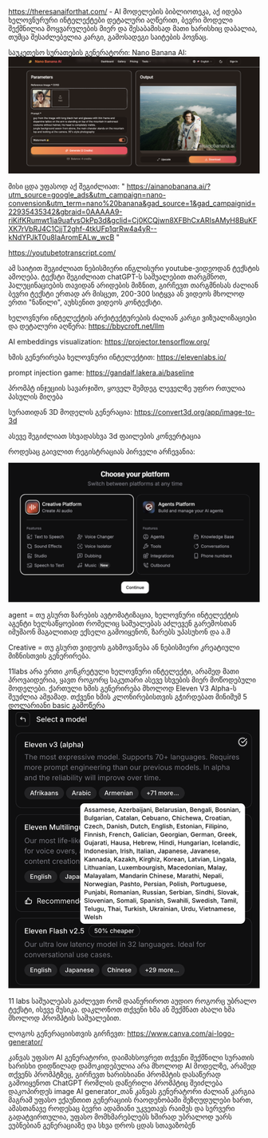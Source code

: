 https://theresanaiforthat.com/ - AI მოდელების ბიბლიოთეკა, აქ იდება ხელოვნურური ინტელექტები დეტალური აღწერით, ბევრი მოდელი შექმნილია მოყვარულების მიერ და შესაბამისად მათი ხარისხიც დაბალია, თუმცა შესაძლებელია კარგი, გამოსადეგი საიტების პოვნაც. 

საუკეთესო სურათების გენერატორი:
Nano Banana AI:
![banana-ai-visualization](./banana-ai.png)

მისი ცდა უფასოდ აქ შეგიძლიათ:
" https://ainanobanana.ai/?utm_source=google_ads&utm_campaign=nano-convension&utm_term=nano%20banana&gad_source=1&gad_campaignid=22935435342&gbraid=0AAAAA9-riKifKRumwt1ja9uafvsOkPp3d&gclid=Cj0KCQjwn8XFBhCxARIsAMyH8BuKFXK7rVbRJ4C1CjjT2ghf-4tkUFp1qrRw4a4yR--kNdYPJkT0u8IaAromEALw_wcB "


https://youtubetotranscript.com/

ამ საიტით შეგიძლიათ ნებისმიერი ინგლისური youtube-ვიდეოდან ტექსტის ამოღება. ტექსტი შეგიძლიათ chatGPT-ს საშუალებით თარგმნოთ, ჰალუცინაციების თავიდან არიდების მიზნით, გირჩევთ თარგმნისას ძალიან ბევრი ტექსტი ერთად არ მისცეთ, 200-300 სიტყვა ან ვიდეოს მხოლოდ ერთი "ნაწილი", აუხსენით ვიდეოს კონტექსტი.

ხელოვნური ინტელექტის არქიტექტურების ძალიან კარგი ვიზუალიზაციები და დეტალური აღწერა:
https://bbycroft.net/llm

AI embeddings visualization:
https://projector.tensorflow.org/

ხმის გენერირება ხელოვნური ინტელექტით:
https://elevenlabs.io/

prompt injection game:
https://gandalf.lakera.ai/baseline

პრომპტ ინჯეციის სავარჯიშო, ყოველ შემდეგ ლეველზე უფრო რთულია პასულის მიღება

სურათიდან 3D მოდელის გენერაცია:
https://convert3d.org/app/image-to-3d

ასევე შეგიძლიათ სხვადასხვა 3d ფაილების კონვერტაცია


როდესაც გაივლით რეგისტრაციას პირველი არჩევანია:

![11labscreatorvsagent](./11labs/11labscreativeagents.png)

agent = თუ გსურთ ზარების ავტომატიზაცია, ხელოვნური ინტელექტის აგენტი ხელსაწყოებით რომელიც საშუალებას აძლევენ გარემოსთან იმუშაონ მაგალითად ექსელი გამოიყენონ, ზარებს უპასუხონ და ა.შ

Creative = თუ გსურთ ვიდეოს გახმოვანება ან ნებისმიერი კრეატიული მიზნისთვის გენერირება. 

11labs არა ერთი კონკრეტული ხელოვნური ინტელექტი, არამედ მათი პროვაიდერია, ყავთ როგორც საკუთარი ასევე სხვების მიერ მოწოდებული მოდელები. ქართული ხმის გენერირება მხოლოდ Eleven V3 Alpha-ს შეუძლია ამჟამად. 
თქვენი ხმის კლონირებისთვის გჭირდებათ მინიმუმ 5 დოლარიანი basic გამოწერა
![11labs-models](./11labs/11labsmodels.png)

11 labs საშუალებას გაძლევთ რომ დაანერიროთ აუდიო როგორც უბრალო ტექსტი, ისევე მუსიკა. დაკლონოთ თქვენი ხმა ან შექმნათ ახალი ხმა მხოლოდ პრომპტის საშუალებით.



ლოგოს გენერაციისთვის გირჩევთ: https://www.canva.com/ai-logo-generator/

კანვას უფასო AI გენერატორი, დაიმახსოვრეთ თქვენი შექმნილი სურათის ხარისხი დიდწილად დამოკიდებულია არა მხოლოდ AI მოდელზე, არამედ თქვენს პრომპტზეც, გირჩევთ ხარისხიანი პრომპტის დასაწერად გამოიყენოთ ChatGPT რომლის დაწერილი პრომპტიც შეიძლება დაკოპირდეს image AI generator_თან 
კანვას გენერატორი ძალიან კარგია მაგრამ უფასო ექაუნთით გენერაციის რაოდენობაში შეზღუდულები ხართ, ამასთანავე როდესაც ბევრი ადამიანი უკვეთავს რაიმეს და სერვერი გადატვირთულია, უფასო მომხმარებლებს ხშირად უბრალოდ უარს ეუბნებიან გენერაციაზე და სხვა დროს ცდას სთავაზობენ
